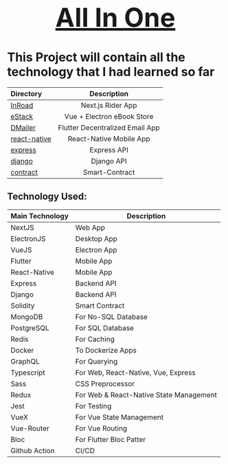 <div align="center">

[<h1 style="font-size:60px; width:100%;">All In One</h1>](https://github.com/roman-ojha/all-in-one)

</div>

# This Project will contain all the technology that I had learned so far

| Directory                    |           Description           |
| :--------------------------- | :-----------------------------: |
| [InRoad](inroad)             |        Next.js Rider App        |
| [eStack](estack)             |   Vue + Electron eBook Store    |
| [DMailer](dmailer)           | Flutter Decentralized Email App |
| [react-native](react-native) |     React-Native Mobile App     |
| [express](express)           |           Express API           |
| [django](django)             |           Django API            |
| [contract](contract)         |         Smart-Contract          |

## Technology Used:
| Main Technology | Description                             |
| --------------- | --------------------------------------- |
| NextJS          | Web App                                 |
| ElectronJS      | Desktop App                             |
| VueJS           | Electron App                            |
| Flutter         | Mobile App                              |
| React-Native    | Mobile App                              |
| Express         | Backend API                             |
| Django          | Backend API                             |
| Solidity        | Smart Contract                          |
| MongoDB         | For No-SQL Database                     |
| PostgreSQL      | For SQL Database                        |
| Redis           | For Caching                             |
| Docker          | To Dockerize Apps                       |
| GraphQL         | For Querying                            |
| Typescript      | For Web, React-Native, Vue, Express     |
| Sass            | CSS Preprocessor                        |
| Redux           | For Web & React-Native State Management |
| Jest            | For Testing                             |
| VueX            | For Vue State Management                |
| Vue-Router      | For Vue Routing                         |
| Bloc            | For Flutter Bloc Patter                 |
| Github Action   | CI/CD                                   |